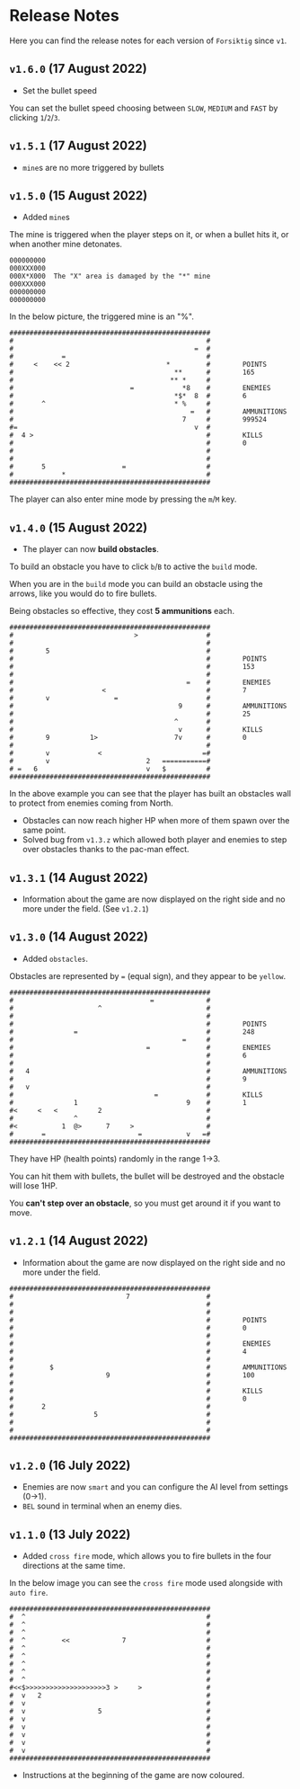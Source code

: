 # Release Notes

Here you can find the release notes for each version of `Forsiktig` since `v1`.

## `v1.6.0` (17 August 2022)

- Set the bullet speed

You can set the bullet speed choosing between `SLOW`, `MEDIUM` and `FAST` by clicking `1`/`2`/`3`.

## `v1.5.1` (17 August 2022)

- `mine`s are no more triggered by bullets

## `v1.5.0` (15 August 2022)

- Added `mine`s

The mine is triggered when the player steps on it, or when a bullet hits it, or when another mine detonates.

```batch
000000000
000XXX000
000X*X000  The "X" area is damaged by the "*" mine
000XXX000
000000000
000000000
```

In the below picture, the triggered mine is an "%".

```batch
##################################################
#                                                #
#                                             =  #
#            =                                   #
#     <    << 2                        *         #        POINTS
#                                        **      #        165
#                                       ** *     #
#                             =            *8    #        ENEMIES
#                                        *$*  8  #        6
#       ^                                * %     #
#                                            =   #        AMMUNITIONS
#                                          7     #        999524
#=                                            v  #
#  4 >                                           #        KILLS
#                                                #        0
#                                                #
#                                                #
#       5                   =                    #
#            *                                   #
##################################################
```

The player can also enter mine mode by pressing the `m`/`M` key.

## `v1.4.0` (15 August 2022)

- The player can now **build obstacles**.

To build an obstacle you have to click `b`/`B` to active the `build` mode.

When you are in the `build` mode you can build an obstacle using the arrows, like you would do to fire bullets.

Being obstacles so effective, they cost **5 ammunitions** each.

```batch
##################################################
#                              >                 #
#                                                #
#        5                                       #
#                                                #        POINTS
#                                                #        153
#                                                #
#                                           =    #        ENEMIES
#                      <                         #        7
#        v                =                      #
#                                         9      #        AMMUNITIONS
#                                                #        25
#                                        ^       #
#                                         v      #        KILLS
#        9          1>                   7v      #        0
#                                                #
#        v            <                         =#
#        v                        2   ===========#
# =   6                           v   $          #
##################################################
```

In the above example you can see that the player has built an obstacles wall to protect from enemies coming from North.

- Obstacles can now reach higher HP when more of them spawn over the same point.
- Solved bug from `v1.3.z` which allowed both player and enemies to step over obstacles thanks to the pac-man effect.

## `v1.3.1` (14 August 2022)

- Information about the game are now displayed on the right side and no more under the field. (See `v1.2.1`)

## `v1.3.0` (14 August 2022)

- Added `obstacles`.

Obstacles are represented by `=` (equal sign), and they appear to be `yellow`.

```batch
##################################################
#                                  =             #
#                     ^                          #
#                                                #
#                                                #        POINTS
#               =                                #        248
#                                          =     #
#                                 =              #        ENEMIES
#                                                #        6
#                                                #
#   4                                            #        AMMUNITIONS
#                                                #        9
#   v                                            #
#                                   =            #        KILLS
#               1                           9    #        1
#<     <   <          2                          #
#               ^                                #
#<           1  @>      7     >                  #
#       =                       =           v   =#
##################################################
```

They have HP (health points) randomly in the range 1->3.

You can hit them with bullets, the bullet will be destroyed and the obstacle will lose 1HP.

You **can't step over an obstacle**, so you must get around it if you want to move.

## `v1.2.1` (14 August 2022)

- Information about the game are now displayed on the right side and no more under the field.

```batch
##################################################
#                            7                   #
#                                                #
#                                                #
#                                                #        POINTS
#                                                #        0
#                                                #
#                                                #        ENEMIES
#                                                #        4
#                                                #
#         $                                      #        AMMUNITIONS
#                       9                        #        100
#                                                #
#                                                #        KILLS
#                                                #        0
#       2                                        #
#                    5                           #
#                                                #
#                                                #
##################################################
```

## `v1.2.0` (16 July 2022)

- Enemies are now `smart` and you can configure the AI level from settings (0->1).
- `BEL` sound in terminal when an enemy dies.

## `v1.1.0` (13 July 2022)

- Added `cross fire` mode, which allows you to fire bullets in the four directions at the same time.

In the below image you can see the `cross fire` mode used alongside with `auto fire`.

```batch
##################################################
#  ^                                             #
#  ^                                             #
#  ^                                             #
#  ^         <<             7                    #
#  ^                                             #
#  ^                                             #
#  ^                                             #
#  ^                                             #
#  ^                                             #
#<<$>>>>>>>>>>>>>>>>>>>>3 >     >                #
#  v   2                                         #
#  v                                             #
#  v                  5                          #
#  v                                             #
#  v                                             #
#  v                                             #
#  v                                             #
#  v                                             #
##################################################
```

- Instructions at the beginning of the game are now coloured.
